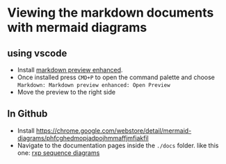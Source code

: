 # Viewing the markdown documents with mermaid diagrams

## using vscode

- Install [markdown preview enhanced](https://github.com/shd101wyy/vscode-markdown-preview-enhanced).
- Once installed press `CMD+P` to open the command palette and choose `Markdown: Markdown preview enhanced: Open Preview`
- Move the preview to the right side

## In Github

- Install https://chrome.google.com/webstore/detail/mermaid-diagrams/phfcghedmopjadpojhmmaffjmfiakfil
- Navigate to the documentation pages inside the `./docs` folder. like this one: [rxp sequence diagrams](./rxp.md)